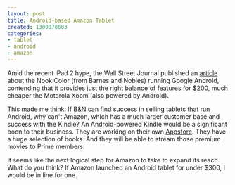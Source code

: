 ```yaml
---
layout: post
title: Android-based Amazon Tablet
created: 1300078603
categories:
- tablet
- android
- amazon
---
```

Amid the recent iPad 2 hype, the Wall Street Journal published an <a href="http://online.wsj.com/article/SB10001424052748703662804576188901890884360.html">article</a> about the Nook Color (from Barnes and Nobles) running Google Android, contending that it provides just the right balance of features for $200, much cheaper the Motorola Xoom (also powered by Android).

This made me think: If B&N can find success in selling tablets that run Android, why can't Amazon, which has a much larger customer base and success with the Kindle? An Android-powered Kindle would be a significant boon to their business. They are working on their own <a href="http://www.engadget.com/2011/03/01/amazon-appstore-for-android-launching-this-month/">Appstore</a>. They have a huge selection of books. And they will be able to stream those premium movies to Prime members. 

It seems like the next logical step for Amazon to take to expand its reach. What do you think? If Amazon launched an Android tablet for under $300, I would be in line for one.
